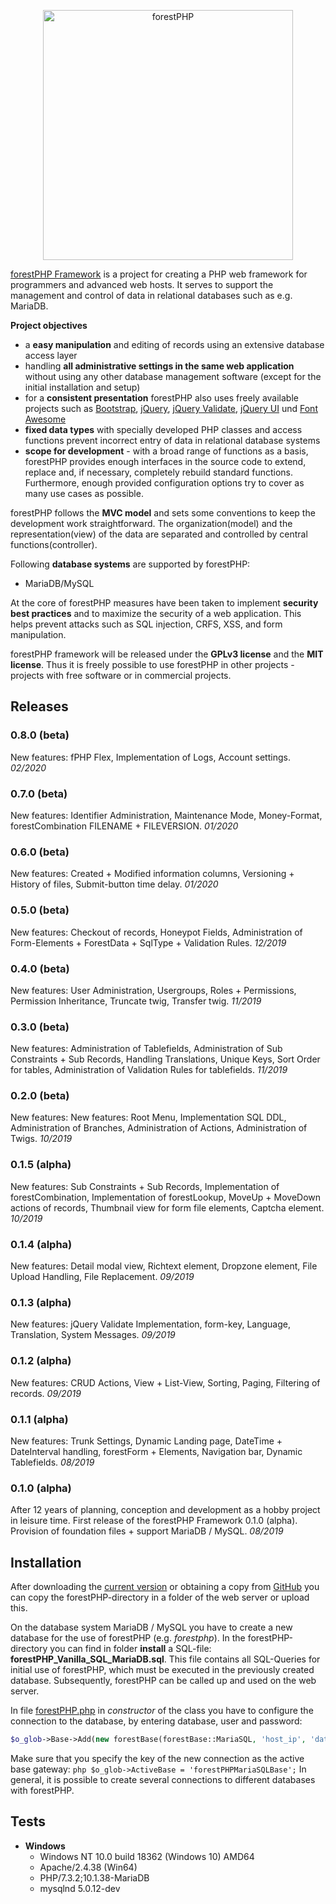 <p align="center">
  <a href="https://forestphp.de/" target="_blank" >
    <img alt="forestPHP" src="https://forestphp.de/images/forestPHP.png" width="400" />
  </a>
</p>

[forestPHP Framework](https://forestphp.de) is a project for creating a PHP web framework for programmers and advanced web hosts. It serves to support the management and control of data in relational databases such as e.g. MariaDB.

**Project objectives**

* a **easy manipulation** and editing of records using an extensive database access layer
* handling **all administrative settings in the same web application** without using any other database management software (except for the initial installation and setup)
* for a **consistent presentation** forestPHP also uses freely available projects such as [Bootstrap](https://getbootstrap.com/), [jQuery](https://jquery.com/), [jQuery Validate](https://jqueryvalidation.org/), [jQuery UI](https://jqueryui.com/) und [Font Awesome](https://fontawesome.com/)
* **fixed data types** with specially developed PHP classes and access functions prevent incorrect entry of data in relational database systems
* **scope for development** - with a broad range of functions as a basis, forestPHP provides enough interfaces in the source code to extend, replace and, if necessary, completely rebuild standard functions. Furthermore, enough provided configuration options try to cover as many use cases as possible.

forestPHP follows the **MVC model** and sets some conventions to keep the development work straightforward. The organization(model) and the representation(view) of the data are separated and controlled by central functions(controller).

Following **database systems** are supported by forestPHP:

* MariaDB/MySQL

At the core of forestPHP measures have been taken to implement **security best practices** and to maximize the security of a web application. This helps prevent attacks such as SQL injection, CRFS, XSS, and form manipulation.

forestPHP framework will be released under the **GPLv3 license** and the **MIT license**. Thus it is freely possible to use forestPHP in other projects - projects with free software or in commercial projects.

## Releases

### 0.8.0 (beta)
New features: fPHP Flex, Implementation of Logs, Account settings. *02/2020*

### 0.7.0 (beta)
New features: Identifier Administration, Maintenance Mode, Money-Format, forestCombination FILENAME + FILEVERSION. *01/2020*

### 0.6.0 (beta)
New features: Created + Modified information columns, Versioning + History of files, Submit-button time delay. *01/2020*

### 0.5.0 (beta)
New features: Checkout of records, Honeypot Fields, Administration of Form-Elements + ForestData + SqlType + Validation Rules. *12/2019*

### 0.4.0 (beta)
New features: User Administration, Usergroups, Roles + Permissions, Permission Inheritance, Truncate twig, Transfer twig. *11/2019*

### 0.3.0 (beta)
New features: Administration of Tablefields, Administration of Sub Constraints + Sub Records, Handling Translations, Unique Keys, Sort Order for tables, Administration of Validation Rules for tablefields. *11/2019*

### 0.2.0 (beta)
New features: New features: Root Menu, Implementation SQL DDL, Administration of Branches, Administration of Actions, Administration of Twigs. *10/2019*

### 0.1.5 (alpha)
New features: Sub Constraints + Sub Records, Implementation of forestCombination, Implementation of forestLookup, MoveUp + MoveDown actions of records, Thumbnail view for form file elements, Captcha element. *10/2019*

### 0.1.4 (alpha)
New features: Detail modal view, Richtext element, Dropzone element, File Upload Handling, File Replacement. *09/2019*

### 0.1.3 (alpha)
New features: jQuery Validate Implementation, form-key, Language, Translation, System Messages. *09/2019*

### 0.1.2 (alpha)
New features: CRUD Actions, View + List-View, Sorting, Paging, Filtering of records. *09/2019*

### 0.1.1 (alpha)
New features: Trunk Settings, Dynamic Landing page, DateTime + DateInterval handling, forestForm + Elements, Navigation bar, Dynamic Tablefields. *08/2019*

### 0.1.0 (alpha)
After 12 years of planning, conception and development as a hobby project in leisure time. First release of the forestPHP Framework 0.1.0 (alpha). Provision of foundation files + support MariaDB / MySQL. *08/2019*

## Installation

After downloading the [current version](https://forestphp.de/index.html#download) or obtaining a copy from [GitHub](https://github.com/ReneArentz/forestphp) you can copy the forestPHP-directory in a folder of the web server or upload this.

On the database system MariaDB / MySQL you have to create a new database for the use of forestPHP (e.g. *forestphp*). In the forestPHP-directory you can find in folder **install** a SQL-file: **forestPHP_Vanilla_SQL_MariaDB.sql**. This file contains all SQL-Queries for initial use of forestPHP, which must be executed in the previously created database. Subsequently, forestPHP can be called up and used on the web server.

In file [forestPHP.php](https://forestphp.de/docu/0_1_0/en/docu.html#forestPHP) in *constructor* of the class you have to configure the connection to the database, by entering database, user and password:

``` php
$o_glob->Base->Add(new forestBase(forestBase::MariaSQL, 'host_ip', 'database', 'db_user', 'db_pw'), 'forestPHPMariaSQLBase');
```
Make sure that you specify the key of the new connection as the active base gateway: `php $o_glob->ActiveBase = 'forestPHPMariaSQLBase';`
In general, it is possible to create several connections to different databases with forestPHP. 

## Tests

* **Windows**
	* Windows NT 10.0 build 18362 (Windows 10) AMD64
	* Apache/2.4.38 (Win64)
	* PHP/7.3.2;10.1.38-MariaDB
	* mysqlnd 5.0.12-dev
